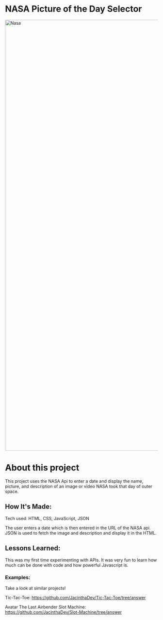 # NASA Picture of the Day Selector

<img width="1421" alt="Nasa" src="https://github.com/JacinthaDev/NASA/assets/129231721/54d3e24e-1460-4a5e-b6ea-cf8f597fc88f">

# About this project
This project uses the NASA Api to enter a date and display the name, picture, and description of an image or video NASA took that day of outer space.


## How It's Made:
Tech used: HTML, CSS, JavaScript, JSON

The user enters a date which is then entered in the URL of the NASA api. JSON is used to fetch the image and description and display it in the HTML.



## Lessons Learned:
This was my first time experimenting with APIs. It was very fun to learn how much can be done with code and how powerful Javascript is. 

### Examples:
Take a look at similar projects!

Tic-Tac-Toe: https://github.com/JacinthaDev/Tic-Tac-Toe/tree/answer

Avatar The Last Airbender Slot Machine: https://github.com/JacinthaDev/Slot-Machine/tree/answer

